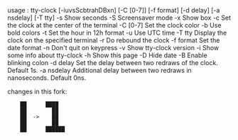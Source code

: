 usage : tty-clock [-iuvsScbtrahDBxn] [-C [0-7]] [-f format] [-d delay] [-a nsdelay] [-T tty]
    -s            Show seconds
    -S            Screensaver mode
    -x            Show box
    -c            Set the clock at the center of the terminal
    -C [0-7]      Set the clock color
    -b            Use bold colors
    -t            Set the hour in 12h format
    -u            Use UTC time
    -T tty        Display the clock on the specified terminal
    -r            Do rebound the clock
    -f format     Set the date format
    -n            Don't quit on keypress
    -v            Show tty-clock version
    -i            Show some info about tty-clock
    -h            Show this page
    -D            Hide date
    -B            Enable blinking colon
    -d delay      Set the delay between two redraws of the clock. Default 1s.
    -a nsdelay    Additional delay between two redraws in nanoseconds. Default 0ns.

changes in this fork:
```
    ██      ████
    ██        ██
    ██  ->    ██
    ██        ██
    ██      ██████
```
